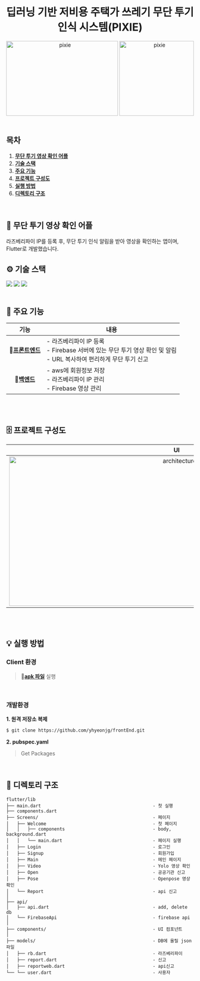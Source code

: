 <div align="center">
  <h1>딥러닝 기반 저비용 주택가 쓰레기 무단 투기 인식 시스템(PIXIE)</h1>
  <img src="https://user-images.githubusercontent.com/67186222/120105425-c8506f80-c193-11eb-8533-0be46aef75b4.jpg" alt="pixie" width="300px" height="200px">    <img src="https://user-images.githubusercontent.com/67186222/144769445-dba8e1d7-5bfe-40d8-a6df-c95ec628c409.png" alt="pixie" width="200px" height="200px">
  <br />
</div>
<br />

## 목차
1. [**무단 투기 영상 확인 어플**](#1)
1. [**기술 스택**](#2)
1. [**주요 기능**](#3)
1. [**프로젝트 구성도**](#4)
1. [**실행 방법**](#5)
1. [**디렉토리 구조**](#6)

<!-- 버전기록 특이사항 SEO HeadingsMap 웹성능최적화 구글애널리틱스통계-->
<br />

<div id="1"></div>

## 📲 무단 투기 영상 확인 어플
라즈베리파이 IP를 등록 후, 무단 투기 인식 알림을 받아 영상을 확인하는 앱이며, Flutter로 개발했습니다.
<br/>

<div id="2"></div>

## ⚙️ 기술 스택
![](https://img.shields.io/badge/flutter-2.2.0-blue)
![](https://img.shields.io/badge/%20python-3.9.13-black)
![](https://img.shields.io/badge/%20-firebase-skyblue)
<br /><br/>

<div id="3"></div>

## 📲 주요 기능

| <div align="center"/>기능                      | <div align="center"/>내용                |
| :------------------------ | :--------------------------------- |
| <div align="center"/>🔗[**프론트엔드**](https://github.com/yhyeonjg/frontEnd)|- 라즈베리파이 IP 등록<br/>- Firebase 서버에 있는 무단 투기 영상 확인 및 알림<br/>- URL 복사하여 편리하게 무단 투기 신고|
| <div align="center"/>🔗[**백엔드**](https://github.com/yhyeonjg/backEnd)|- aws에 회원정보 저장<br/>- 라즈베리파이 IP 관리<br/>- Firebase 영상 관리|
      
<br /><br/>

<div id="4"></div>

## 🗄️ 프로젝트 구성도
| <div align="center"/>UI|                                                                                                                    
| :------------------------ |
| <div align="center"/><img src="https://user-images.githubusercontent.com/67186222/206855989-b7b72c87-965d-4558-89c9-846faec5d1c7.png" alt="architecture" width="900px" height="400px"/>|

<br /><br/>

<div id="5"></div>

## 💡 실행 방법
### Client 환경
> 🔗[**apk 파일**](https://drive.google.com/file/d/14LaYov-2ddF-LvXdT60Z9SGFr4kFCOee/view?usp=sharing) 실행
<br/>

### 개발환경
**1. 원격 저장소 복제**

```bash
$ git clone https://github.com/yhyeonjg/frontEnd.git
```
**2. pubspec.yaml**
> Get Packages
<br/>


<div id="6"></div>

## 📁 디렉토리 구조
```
flutter/lib
├── main.dart                                          - 첫 실행
├── components.dart
├── Screens/                                           - 페이지
│   ├── Welcome                                        - 첫 페이지
│   │   ├── components                                 - body, background.dart
│   │   └── main.dart                                  - 페이지 실행
│   ├── Login                                          - 로그인
│   ├── Signup                                         - 회원가입
│   ├── Main                                           - 메인 페이지
│   ├── Video                                          - Yolo 영상 확인
│   ├── Open                                           - 공공기관 신고
│   ├── Pose                                           - Openpose 영상 확인
│   └── Report                                         - api 신고
│
├── api/
│   ├── api.dart                                       - add, delete db
│   └── FirebaseApi                                    - firebase api
│
├── components/                                        - UI 컴포넌트
│ 
├── models/                                            - DB에 올릴 json 파일
│   ├── rb.dart                                        - 라즈베리파이
│   ├── report.dart                                    - 신고
│   ├── reportweb.dart                                 - api신고
└── └── user.dart                                      - 사용자

```